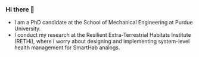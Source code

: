 ### Hi there 👋
- I am a PhD candidate at the School of Mechanical Engineering at Purdue University. 
- I conduct my research at the Resilient Extra-Terrestrial Habitats Institute (RETHi), where I worry about designing and implementing system-level health management for SmartHab analogs.
<!--
**murakrishn/murakrishn** is a ✨ _special_ ✨ repository because its `README.md` (this file) appears on your GitHub profile.

Here are some ideas to get you started:


- 😄 Pronouns: He / Him
- 🔭 I’m currently working on designing and building Data Engineering Pipeline of the Resilient Extra-Terrestrial Habitats Institute. ...
- 🌱 I’m currently learning Real-time Test-beds, AI Planning, & Reinforcement Leaning,  ...
- 👯 I’m looking to collaborate on AI Thinking, Planning, Robotics, Space etc..
- 🤔 I’m looking for help with building data-pipelines for decision making in complex connected cyber-physical systems
- 💬 Ask me about ...
- 📫 How to reach me: ...
- ⚡ Fun fact: ...
-->
